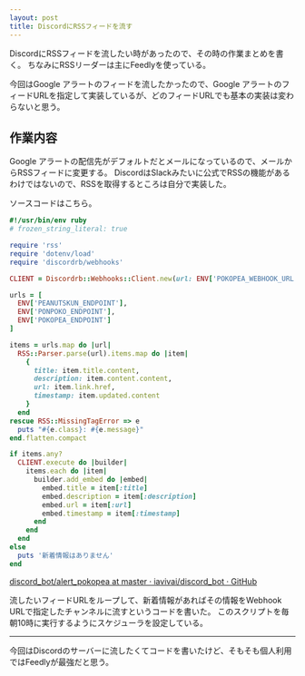 ```yaml
---
layout: post
title: DiscordにRSSフィードを流す
---
```


DiscordにRSSフィードを流したい時があったので、その時の作業まとめを書く。
ちなみにRSSリーダーは主にFeedlyを使っている。

今回はGoogle アラートのフィードを流したかったので、Google アラートのフィードURLを指定して実装しているが、どのフィードURLでも基本の実装は変わらないと思う。

## 作業内容
Google アラートの配信先がデフォルトだとメールになっているので、メールからRSSフィードに変更する。
DiscordはSlackみたいに公式でRSSの機能があるわけではないので、RSSを取得するところは自分で実装した。

ソースコードはこちら。
```ruby
#!/usr/bin/env ruby
# frozen_string_literal: true

require 'rss'
require 'dotenv/load'
require 'discordrb/webhooks'

CLIENT = Discordrb::Webhooks::Client.new(url: ENV['POKOPEA_WEBHOOK_URL'])

urls = [
  ENV['PEANUTSKUN_ENDPOINT'],
  ENV['PONPOKO_ENDPOINT'],
  ENV['POKOPEA_ENDPOINT']
]

items = urls.map do |url|
  RSS::Parser.parse(url).items.map do |item|
    {
      title: item.title.content,
      description: item.content.content,
      url: item.link.href,
      timestamp: item.updated.content
    }
  end
rescue RSS::MissingTagError => e
  puts "#{e.class}: #{e.message}"
end.flatten.compact

if items.any?
  CLIENT.execute do |builder|
    items.each do |item|
      builder.add_embed do |embed|
        embed.title = item[:title]
        embed.description = item[:description]
        embed.url = item[:url]
        embed.timestamp = item[:timestamp]
      end
    end
  end
else
  puts '新着情報はありません'
end
```
[discord_bot/alert_pokopea at master · iavivai/discord_bot · GitHub](https://github.com/iavivai/discord_bot/blob/master/bin/alert_pokopea)

流したいフィードURLをループして、新着情報があればその情報をWebhook URLで指定したチャンネルに流すというコードを書いた。
このスクリプトを毎朝10時に実行するようにスケジューラを設定している。

---
今回はDiscordのサーバーに流したくてコードを書いたけど、そもそも個人利用ではFeedlyが最強だと思う。
